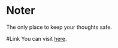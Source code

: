 # Noter
The only place to keep your thoughts safe.

#Link
You can visit [here](https://noter-b3c7b.web.app/).
